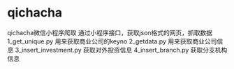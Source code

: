 # qichacha
qichacha微信小程序爬取
通过小程序接口，获取json格式的网页，抓取数据
1_get_unique.py 用来获取商业公司的keyno
2_getdata.py 用来获取商业公司信息
3_insert_investment.py 获取对外投资信息
4_insert_branch.py 获取分支机构信息
